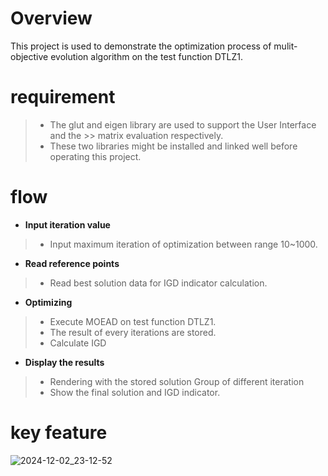 # **Overview**
This project is used to demonstrate the optimization process of mulit-objective evolution algorithm on the test function DTLZ1.

# **requirement**
> * The glut and eigen library are used to support the User Interface and the >> matrix evaluation respectively. 
> * These two libraries might be installed and linked well before operating this project.
# **flow**
* **Input iteration value**
> * Input maximum iteration of optimization between range 10~1000.
* **Read reference points**
> * Read best solution data for IGD indicator calculation.
* **Optimizing**
> * Execute MOEAD on test function DTLZ1. 
> * The result of every iterations are stored.
> * Calculate IGD
* **Display the results**
> * Rendering with the stored solution Group of different iteration
> * Show the final solution and IGD indicator.

# **key feature**
![2024-12-02_23-12-52](https://github.com/user-attachments/assets/d8af2c74-d4b9-4442-bff5-ee28eac9efeb)
